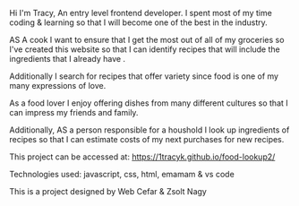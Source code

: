 Hi I'm Tracy,
An entry level frontend developer.
I spent most of my time coding & learning so that I will become one of the best in the industry.

AS A cook I want to ensure that I get the most out of all of my groceries
so I've created this website so that I can identify recipes that will include the ingredients
that I already have .

Additionally I search for recipes that offer variety
since food is one of my many expressions of love.

As a food lover I enjoy offering dishes from many different cultures so that I can
impress my friends and family.

Additionally, AS a person responsible for a houshold I look up ingredients of recipes
so that I can estimate costs of my next purchases for new recipes.

This project can be accessed at: https://1tracyk.github.io/food-lookup2/

Technologies used: javascript, css, html, emamam & vs code

This is a project designed by Web Cefar & Zsolt Nagy
